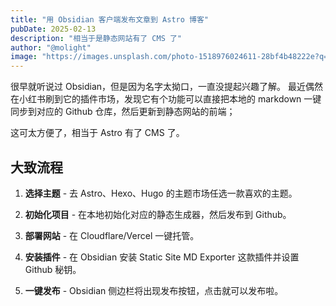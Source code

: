 ```yaml
---
title: "用 Obsidian 客户端发布文章到 Astro 博客"
pubDate: 2025-02-13
description: "相当于是静态网站有了 CMS 了"
author: "@molight"
image: "https://images.unsplash.com/photo-1518976024611-28bf4b48222e?q=80&w=1800&auto=format&fit=crop"
---
```


很早就听说过 Obsidian，但是因为名字太拗口，一直没提起兴趣了解。
最近偶然在小红书刷到它的插件市场，发现它有个功能可以直接把本地的 markdown 一键同步到对应的 Github 仓库，然后更新到静态网站的前端；

这可太方便了，相当于 Astro 有了 CMS 了。

## 大致流程

1. **选择主题** - 去 Astro、Hexo、Hugo 的主题市场任选一款喜欢的主题。

2. **初始化项目** - 在本地初始化对应的静态生成器，然后发布到 Github。

3. **部署网站** - 在 Cloudflare/Vercel 一键托管。

4. **安装插件** - 在 Obsidian 安装 Static Site MD Exporter 这款插件并设置 Github 秘钥。

5. **一键发布** - Obsidian 侧边栏将出现发布按钮，点击就可以发布啦。